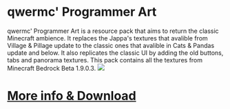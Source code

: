 # qwermc' Programmer Art
qwermc' Programmer Art is a resource pack  that aims to return the classic Minecraft ambience. It replaces the Jappa's textures that avalible from Village & Pillage update to the classic ones that avalible in Cats & Pandas update and below. It also replicates the classic UI by adding the old buttons, tabs and panorama textures. This pack contains all the textures from Minecraft Bedrock Beta 1.9.0.3.
![](https://lh6.googleusercontent.com/oQrXGQRGx4klgvHzaTgRWMxvB9kGbco6i4nRG6eAKaOH3y-0jwInt3OioreFfJiUQWUPCeFkrEECMToNrSINZjX3KESy7QBbyB40P59v--KSZloEcMdbgsdcMC8OEqqE4g=w1280)
# [More info & Download](https://www.qwermc.gq/content/progart)
